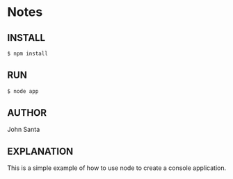 # Notes

## INSTALL

```bash
$ npm install
```

## RUN

```bash
$ node app
```

## AUTHOR
John Santa


## EXPLANATION
This is a simple example of how to use node to create a console application.
